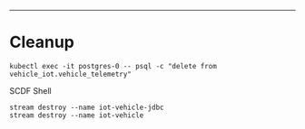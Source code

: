--------------------
# Cleanup

```shell script
kubectl exec -it postgres-0 -- psql -c "delete from vehicle_iot.vehicle_telemetry"
```

SCDF Shell

```shell
stream destroy --name iot-vehicle-jdbc
stream destroy --name iot-vehicle
